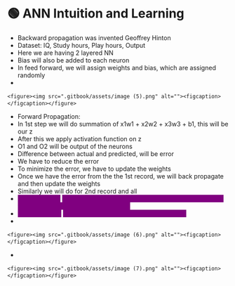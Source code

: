 # 🟢 ANN Intuition and Learning

* Backward propagation was invented Geoffrey Hinton
* Dataset: IQ, Study hours, Play hours, Output
* Here we are having 2 layered NN
* Bias will also be added to each neuron
* In feed forward, we will assign weights and bias, which are assigned randomly
*

    <figure><img src=".gitbook/assets/image (5).png" alt=""><figcaption></figcaption></figure>
* Forward Propagation:
* In 1st step we will do summation of x1w1 + x2w2 + x3w3 + b1, this will be our z
* After this we apply activation function on z
* O1 and O2 will be output of the neurons
* Difference between actual and predicted, will be error
* We have to reduce the error
* To minimize the error, we have to update the weights
* Once we have the error from the the 1st record, we will back propagate and then update the weights
* Similarly we will do for 2nd record and all
* <mark style="color:purple;background-color:purple;">**Cost function:**</mark> <mark style="color:purple;background-color:purple;"></mark><mark style="color:purple;background-color:purple;">If we calculate difference between actual and predicted then for all the points using summation</mark>
* <mark style="color:purple;background-color:purple;">**Error function:**</mark> <mark style="color:purple;background-color:purple;"></mark><mark style="color:purple;background-color:purple;">If we calculate difference for a single point</mark>
*

    <figure><img src=".gitbook/assets/image (6).png" alt=""><figcaption></figcaption></figure>
*

    <figure><img src=".gitbook/assets/image (7).png" alt=""><figcaption></figcaption></figure>
